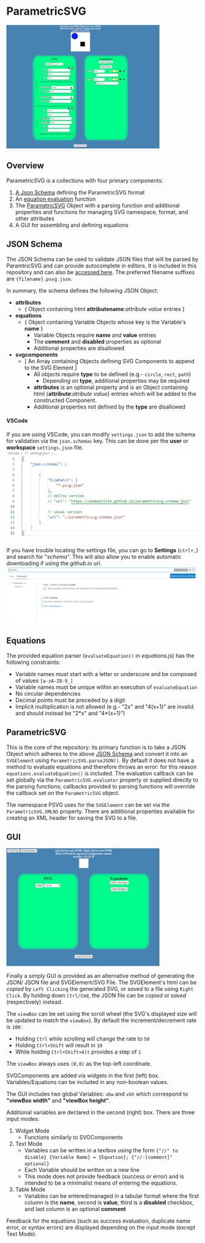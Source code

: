 # ParametricSVG
![](readmeimages/preview.png)

## Overview
ParametricSVG is a collections with four primary components:
1. [A Json Schema](#json-schema) defining the ParametricSVG format
2. An [equation evaluation](#equations) function
3. The [ParametricSVG](#parametricsvg) Object with a parsing function and additional properties and functions for managing SVG namespace, format, and other attributes
4. A GUI for assembling and defining equations

## JSON Schema
The JSON Schema can be used to validate JSON files that will be parsed by ParamtricSVG and can provide autocomplete in editors. It is included in this repository and can also be [accessed here](https://adamantlife.github.io/parametricsvg.schema.json). The preferred filename suffixes are `{filename}.psvg.json`.

In summary, the schema defines the following JSON Object:
* **attributes**
    * { Object containing html **attributename**:*attribute value* entries }
* **equations**
    * { Object containing Variable Objects whose key is the Variable's **name** }
        * Variable Objects require **name** and **value** entries
        * The **comment** and **disabled** properties as optional
        * Additional properties are disallowed
* **svgcomponents**
    * [ An Array containing Objects defining SVG Components to append to the SVG Element ]
        * All objects require **type** to be defined (e.g.- `circle`, `rect`, `path`)
            * Depending on **type**, additional properties may be required
        * **attributes** is an optional property and is an Object containing html {**attribute**:*atribute value*} entries which will be added to the constructed Component.
        * Additional properties not defined by the **type** are disallowed


#### VSCode
If you are using VSCode, you can modify `settings.json` to add the schema for validation via the `json.schemas` key. This can be done per the **user** or **workspace** `settings.json` file.
![](readmeimages/vscodesettings.png)

If you have trouble locating the settings file, you can go to **Settings** (`ctrl+,`) and search for "*schema*". This will also allow you to enable automatic downloading if using the *github.io* url.
![](readmeimages/vscodesettingsenable.png)

## Equations
The provided equation parser (`evaluateEquation()` in *equations.js*) has the following constraints:
* Variable names must start with a letter or underscore and be composed of values `[a-zA-Z0-9_]`
* Variable names must be unique within an execution of `evaluateEquation`
* No circular dependencies
* Decimal points must be preceded by a digit
* Implicit multiplication is not allowed (e.g.- "2x" and "4(x+1)" are invalid and should instead be "2\*x" and "4\*(x+1)")

## ParametricSVG
This is the core of the repository: its primary function is to take a JSON Object which adheres to the above [JSON Schema](#json-schema) and convert it into an `SVGElement` using `ParametricSVG.parseJSON()`. By default it does not have a method to evaluate equations and therefore throws an error: for this reason `equations.evaluateEquation()` is included. The evaluation callback can be set globally via the `ParametricSVG.evaluator` property or supplied directly to the parsing functions; callbacks provided to parsing functions will override the callback set on the `ParametricSVG` object.

The namespace PSVG uses for the `SVGElement` can be set via the `ParametricSVG.XMLNS` property. There are additional properties available for creating an XML header for saving the SVG to a file.

## GUI
![](readmeimages/gui.png)

Finally a simply GUI is provided as an alternative method of generating the JSON/ JSON file and SVGElement/SVG File. The SVGElement's html can be *copied* by `Left Clicking` the generated SVG, or *saved* to a file using `Right Click`. By holding down `Ctrl/Cmd`, the JSON file can be *copied* or *saved* (respectively) instead.

The `viewBox` can be set using the scroll wheel (the SVG's displayed size will be updated to match the `viewBox`). By default the increment/decrement rate is `100`:
  * Holding `Ctrl` while scrolling will change the rate to `50`
  * Holding `Ctrl+Shift` will result in `10`
  * While holding `Ctrl+Shift+Alt` provides a step of `1`

The `viewBox` always uses `(0,0)` as the top-left coordinate.

SVGComponents are added via widgets in the first (left) box. Variables/Equations can be included in any non-boolean values.

The GUI includes two global Variables: `vbw` and `vbh` which correspond to **"viewBox width"** and **"viewBox height"**.

Additional variables are declared in the second (right) box. There are three input modes:

1. Widget Mode
    * Functions similarly to SVGComponents
2. Text Mode
    * Variables can be written in a textbox using the form `{"//" to disable} {Variable Name} = {Equation}; {"//-[comment]" optional}`
    * Each Variable should be written on a new line
    * This mode does not provide feedback (success or error) and is intended to be a minimalist means of entering the equations.
3. Table Mode
    * Variables can be entered/managed in a tabular format where the first column is the **name**, second is **value**, third is a **disabled** checkbox, and last column is an optional **comment**

Feedback for the equations (such as success evaluation, duplicate name error, or syntax errors) are displayed depending on the input mode (except Text Mode).